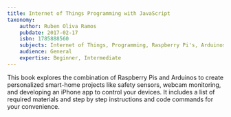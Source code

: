 ```yaml
---
title: Internet of Things Programming with JavaScript
taxonomy:
	author: Ruben Oliva Ramos
	pubdate: 2017-02-17
	isbn: 1785888560
	subjects: Internet of Things, Programming, Raspberry Pi's, Arduinos
	audience: General
	expertise: Beginner, Intermediate
---
```

This book explores the combination of Raspberry Pis and Arduinos to create personalized smart-home projects like safety sensors, webcam monitoring, and developing an iPhone app to control your devices.  It includes a list of required materials and step by step instructions and code commands for your convenience.